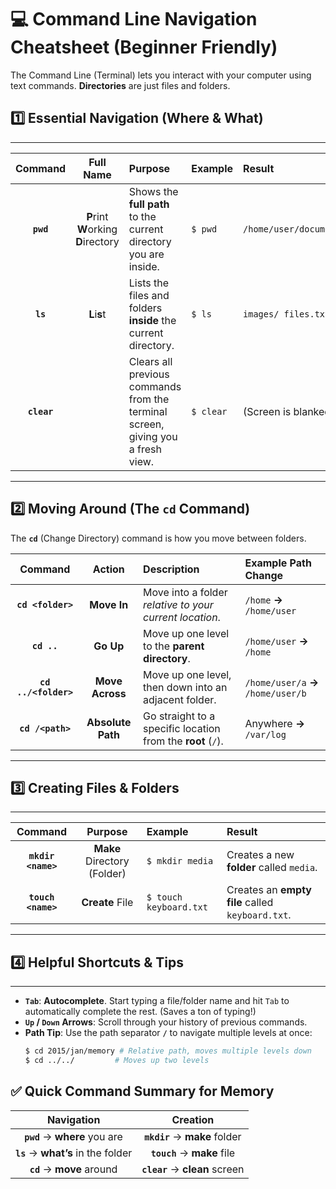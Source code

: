 
# 💻 Command Line Navigation Cheatsheet (Beginner Friendly)

The Command Line (Terminal) lets you interact with your computer using text commands. **Directories** are just files and folders.

## 1️⃣ Essential Navigation (Where & What)
---

| Command | Full Name | Purpose | Example | Result |
| :---: | :---: | :--- | :--- | :--- |
| **`pwd`** | **P**rint **W**orking **D**irectory | Shows the **full path** to the current directory you are inside. | `$ pwd` | `/home/user/documents/projects` |
| **`ls`** | **L**i**s**t | Lists the files and folders **inside** the current directory. | `$ ls` | `images/ files.txt setup.sh` |
| **`clear`** | | Clears all previous commands from the terminal screen, giving you a fresh view. | `$ clear` | (Screen is blanked) |

---

## 2️⃣ Moving Around (The `cd` Command)

The **`cd`** (Change Directory) command is how you move between folders.

| Command | Action | Description | Example Path Change |
| :---: | :---: | :--- | :--- |
| **`cd <folder>`** | **Move In** | Move into a folder *relative to your current location*. | `/home` **$\to$** `/home/user` |
| **`cd ..`** | **Go Up** | Move up one level to the **parent directory**. | `/home/user` **$\to$** `/home` |
| **`cd ../<folder>`** | **Move Across** | Move up one level, then down into an adjacent folder. | `/home/user/a` **$\to$** `/home/user/b` |
| **`cd /<path>`** | **Absolute Path** | Go straight to a specific location from the **root** (`/`). | Anywhere **$\to$** `/var/log` |

---

## 3️⃣ Creating Files & Folders
---

| Command | Purpose | Example | Result |
| :---: | :---: | :--- | :--- |
| **`mkdir <name>`** | **Make** Directory (Folder) | `$ mkdir media` | Creates a new **folder** called `media`. |
| **`touch <name>`** | **Create** File | `$ touch keyboard.txt` | Creates an **empty file** called `keyboard.txt`. |

---

## 4️⃣ Helpful Shortcuts & Tips
---

* **`Tab`**: **Autocomplete**. Start typing a file/folder name and hit `Tab` to automatically complete the rest. (Saves a ton of typing!)
* **`Up` / `Down` Arrows**: Scroll through your history of previous commands.
* **Path Tip**: Use the path separator **`/`** to navigate multiple levels at once:
    ```bash
    $ cd 2015/jan/memory # Relative path, moves multiple levels down
    $ cd ../../         # Moves up two levels
    ```

## ✅ Quick Command Summary for Memory

| Navigation | Creation |
| :---: | :---: |
| **`pwd`** $\to$ **where** you are | **`mkdir`** $\to$ **make** folder |
| **`ls`** $\to$ **what’s** in the folder | **`touch`** $\to$ **make** file |
| **`cd`** $\to$ **move** around | **`clear`** $\to$ **clean** screen |
````

